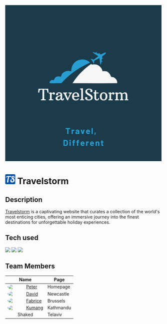 <img src="./images/logo.png"> 

# <img src="./images/favicon_io/favicon-32x32.png"> Travelstorm 


## Description
<a href="https://fabriceelono.github.io/Travelstorm/" target="_blank">Travelstorm</a>
 is a captivating website that curates a collection of the world's most enticing cities, offering an immersive journey into the finest destinations for unforgettable holiday experiences.

 ## Tech used
<img src="https://img.shields.io/badge/HTML5-E34F26?style=for-the-badge&logo=html5&logoColor=white">
<img src="https://img.shields.io/badge/CSS3-1572B6?style=for-the-badge&logo=css3&logoColor=white">
<img src="https://img.shields.io/badge/Font_Awesome-339AF0?style=for-the-badge&logo=fontawesome&logoColor=white">

## Team Members

|Name | Page |
|:-----:|------|
|<a href="https://github.com/petervol27" style='display:flex;align-items:center;gap:10px' target="_blank"><img src="https://github.com/petervol27.png" width="50px" style="border-radius:100%">Peter</a>|Homepage|
|<a href="https://github.com/DaveMEgg" style='display:flex;align-items:center;gap:10px' target="_blank"><img src="https://github.com/DaveMEgg.png" width="50px" style="border-radius:100%">David</a>|Newcastle|
|<a href="https://github.com/Fabriceelono" style='display:flex;align-items:center;gap:10px' target="_blank"><img src="https://github.com/Fabriceelono.png" width="50px" style="border-radius:100%">Fabrice</a>|Brussels|
|<a href="https://github.com/kumang-subba" style='display:flex;align-items:center;gap:10px' target="_blank"><img src="https://github.com/kumang-subba.png" width="50px" style="border-radius:100%">Kumang</a>|Kathmandu|
|Shaked|Telaviv|